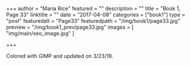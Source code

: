 +++
author = "Maria Rice"
featured = ""
description = ""
title = "Book 1, Page 33"
linktitle = ""
date = "2017-04-08"
categories = ["book1"]
type = "post"
featuredalt = "Page33"
featuredpath = "/img/book1/page33.jpg"
preview = "/img/book1_prev/page33.jpg"
images = [ "img/main/seo_image.jpg" ]

+++

Colored with GIMP and updated on 3/23/19.

